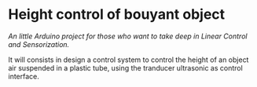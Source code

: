 # Height control of bouyant object

<i>An little Arduino project for those who want to take deep in Linear Control and Sensorization.</i>

It will consists in design a control system to control the height of an object air suspended in a plastic tube, using the tranducer ultrasonic as control interface.
